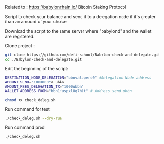 Related to : https://babylonchain.io/ Bitcoin Staking Protocol

Script to check your balance and send it to a delegation node if it's greater than an amount of your choice

Download the script to the same server where "babylond" and the wallet are registered.

Clone project :
```bash
git clone https://github.com/defi-school/Babylon-check-and-delegate.git
cd ./Babylon-check-and-delegate.git
```

Edit the beginning of the script:

```bash
DESTINATION_NODE_DELEGATION="bbnvalopers0" #Delegation Node address
AMOUNT_SEND="1000000"# ubbn
AMOUNT_FEES_DELEGATION_TX="1000ubbn"
WALLET_ADDRESS_FROM="bbn1fuspxl8q7hlt" # Address send ubbn
```

```bash
chmod +x check_deleg.sh
```

Run command for test
```bash
./check_deleg.sh --dry-run 
```
Run command prod
```bash
./check_deleg.sh 
```
